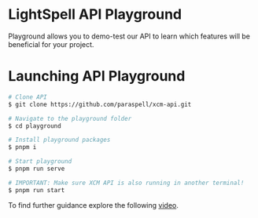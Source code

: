 # LightSpell API Playground

Playground allows you to demo-test our API to learn which features will be beneficial for your project.

# Launching API Playground

```bash
# Clone API
$ git clone https://github.com/paraspell/xcm-api.git

# Navigate to the playground folder
$ cd playground

# Install playground packages
$ pnpm i

# Start playground
$ pnpm run serve

# IMPORTANT: Make sure XCM API is also running in another terminal!
$ pnpm run start
```

To find further guidance explore the following  [video](https://www.youtube.com/watch?v=_7uCz1FFAao&feature=youtu.be).
